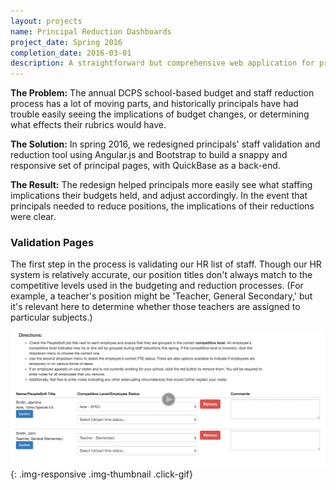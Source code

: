 ```yaml
---
layout: projects
name: Principal Reduction Dashboards
project_date: Spring 2016
completion_date: 2016-03-01
description: A straightforward but comprehensive web application for principals to use during the annual budgeting and reduction process, in order to make the most informed staffing decisions for their schools.
---
```


__The Problem:__ The annual DCPS school-based budget and staff reduction process has a lot of moving parts, and historically principals have had trouble easily seeing the implications of budget changes, or determining what effects their rubrics would have.

__The Solution:__ In spring 2016, we redesigned principals' staff validation and reduction tool using Angular.js and Bootstrap to build a snappy and responsive set of principal pages, with QuickBase as a back-end.

__The Result:__ The redesign helped principals more easily see what staffing implications their budgets held, and adjust accordingly. In the event that principals needed to reduce positions, the implications of their reductions were clear.

### Validation Pages

The first step in the process is validating our HR list of staff. Though our HR system is relatively accurate, our position titles don't always match to the competitive levels used in the budgeting and reduction processes. (For example, a teacher's position might be 'Teacher, General Secondary,' but it's relevant here to determine whether those teachers are assigned to particular subjects.)

![validation_dashboard](/img/portfolio/reduction/validation.png){: .img-responsive .img-thumbnail .click-gif}